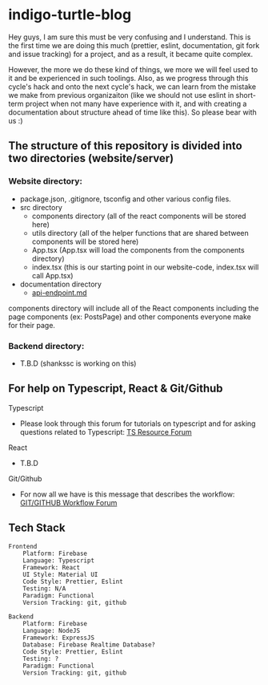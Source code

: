 # indigo-turtle-blog

Hey guys, I am sure this must be very confusing and I understand. This is the first time we are doing this much (prettier, eslint, documentation, git fork and issue tracking) for a project, and as a result, it became quite complex.

However, the more we do these kind of things, we more we will feel used to it and be experienced in such toolings. Also, as we progress through this cycle's hack and onto the next cycle's hack, we can learn from the mistake we make from previous organizaiton (like we should not use eslint in short-term project when not many have experience with it, and with creating a documentation about structure ahead of time like this). So please bear with us :)


## The structure of this repository is divided into two directories (website/server)

### Website directory:
- package.json, .gitignore, tsconfig and other various config files.
- src directory
  - components directory (all of the react components will be stored here)
  - utils directory (all of the helper functions that are shared between components will be stored here)
  - App.tsx (App.tsx will load the components from the components directory)
  - index.tsx (this is our starting point in our website-code, index.tsx will call App.tsx)
- documentation directory
  - [api-endpoint.md](website/documentation/api-endpoint.md)

components directory will include all of the React components including the page components (ex: PostsPage) and other components everyone make for their page.

### Backend directory:
- T.B.D (shankssc is working on this)


## For help on Typescript, React & Git/Github

Typescript
- Please look through this forum for tutorials on typescript and for asking questions related to Typescript:
    [TS Resource Forum](https://discord.com/channels/1082086126954758174/1092821343600398457)

React
- T.B.D

Git/Github
- For now all we have is this message that describes the workflow: 
    [GIT/GITHUB Workflow Forum](https://discord.com/channels/1082086126954758174/1092556971804217365/1092556971804217365)
    
## Tech Stack
```
Frontend
    Platform: Firebase
    Language: Typescript
    Framework: React
    UI Style: Material UI
    Code Style: Prettier, Eslint
    Testing: N/A
    Paradigm: Functional
    Version Tracking: git, github
 
Backend
    Platform: Firebase
    Language: NodeJS
    Framework: ExpressJS
    Database: Firebase Realtime Database?
    Code Style: Prettier, Eslint
    Testing: ?
    Paradigm: Functional
    Version Tracking: git, github
```

